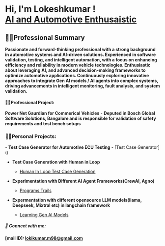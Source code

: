 <h1>Hi, I'm Lokeshkumar ! <br/><a href="">AI and Automotive Enthusaistic</a></h1>

<h2>👨‍💻Professional Summary</h2>
<b>Passionate and forward-thinking professional with a strong background in automotive systems and AI-driven solutions. Experienced in software validation, testing, and intelligent automation, with a focus on enhancing efficiency and reliability in modern vehicle technologies. Enthusiastic about leveraging AI, and advanced decision-making frameworks to optimize automotive applications. Continuously exploring innovative approaches to integrate Gen AI models / AI agents into complex systems, driving advancements in intelligent monitoring, fault analysis, and system validation.</b>

<h4>👨‍💻Professional Project:</h4>
<b>Power Net Gaurdian for Commerical Vehicles</b>
  - <b>Deputed in Bosch Global Software Solutions, Bangalore and is responsible for validation of safety requirements and test bench setups</b>

<h3>👨‍💻Personal Projects:</h3>
- <b>Test Case Generator for Automotive ECU Testing</b>
  - [Test Case Generator]()
    
- <b>Test Case Generation with Human in Loop</b>
  - [Human In Loop Test Case Generation]()
  
- <b>Experimentation with Different AI Agent Frameworks(CrewAI, Agno)</b>
  - [Programs Trails]()

- <b>Expermentation with different opensource LLM models(llama, Deepseek, Mixtral etc) in langchain framework</b>
  - [Learning Gen AI Models]()

<h5> 🤳 Connect with me:</h5>

<b>[mail ID]: lokikumar.m98@gmail.com</b>

<!--
Here are some ideas to get you started:

- 🔭 I’m currently working on ...
- 🌱 I’m currently learning ...
- 👯 I’m looking to collaborate on ...
- 🤔 I’m looking for help with ...
- 💬 Ask me about ...
- 📫 How to reach me: ...
- 😄 Pronouns: ...
- ⚡ Fun fact: ...
-->
